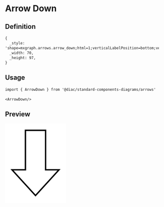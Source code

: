 # Arrow Down

## Definition

```
{
  _style: 'shape=mxgraph.arrows.arrow_down;html=1;verticalLabelPosition=bottom;verticalAlign=top;strokeWidth=2;strokeColor=#000000;',
  _width: 70,
  _height: 97,
}
```

## Usage

```
import { ArrowDown } from '@diac/standard-components-diagrams/arrows'

<ArrowDown/>
```

## Preview

<img src="./arrow-down.png" width="200"/>
